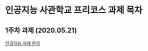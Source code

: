 # 인공지능 사관학교 프리코스 과제 목차

## 1주차 과제 (2020.05.21)

[인공지능 사례 분석](https://github.com/Taeyeop-Kim-96/Pre-course-assignment/blob/master/1week.ipynb)


